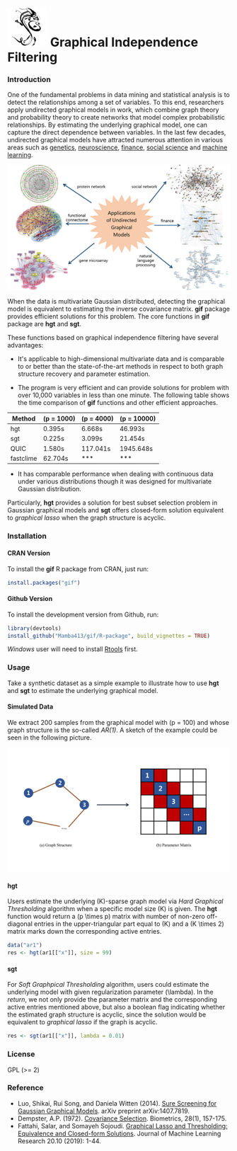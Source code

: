 <img src="./vignettes/sc2s2.jpg" width="90"> Graphical Independence Filtering
=====================

### Introduction
One of the fundamental problems in data mining and statistical analysis is to detect the relationships among a set of variables. To this end, researchers apply undirected graphical models in work, which combine graph theory and probability theory to create networks that model complex probabilistic relationships. By estimating the underlying graphical model, one can capture the direct dependence between variables. In the last few decades, undirected graphical models have attracted numerous attention in various areas such as [genetics](https://www.e-ceo.org/journal/Figure.php?xn=ceo-8-345.xml&id=F2-ceo-8-345&number=394&p_name=1044_394), [neuroscience](http://blog.myesr.org/mri-reveals-the-human-connectome/), [finance](https://networkdatascience.ceu.edu/article/2017-03-13/shock-propagation-and-regulation-interacting-economic-networks), [social science](https://www.sciencedirect.com/topics/computer-science/social-network-analysis) and [machine learning](http://clockworkchaos.com/project7/?q=taxonomy/term/8).

<img src="./vignettes/application.png" width="800">

When the data is multivariate Gaussian distributed, detecting the graphical model is equivalent to estimating the inverse covariance matrix. **gif** package provides efficient solutions for this problem. The core functions in **gif** package are **hgt** and **sgt**.

These functions based on graphical independence filtering have several advantages:

- It's applicable to high-dimensional multivariate data and is comparable to or better than the state-of-the-art methods in respect to both graph structure recovery and parameter estimation.

- The program is very efficient and can provide solutions for problem with over 10,000 variables in less than one minute. The following table shows the time comparison of **gif** functions and other efficient approaches. 

| Method  | \(p = 1000\) | \(p = 4000\) | \(p = 10000\) | 
| ------  | ------------ | ------------ | ------------- | 
|  hgt    | 0.395s       | 6.668s       | 46.993s       | 
|  sgt    | 0.225s       | 3.099s       | 21.454s       | 
|  QUIC   | 1.580s       | 117.041s     | 1945.648s     | 
|fastclime| 62.704s      | ***          | ***           | 

- It has comparable performance when dealing with continuous data under various distributions though it was designed for multivariate Gaussian distribution.

Particularly, **hgt** provides a solution for best subset selection problem in Gaussian graphical models and **sgt** offers closed-form solution equivalent to *graphical lasso* when the graph structure is acyclic.

### Installation
#### CRAN Version
To install the **gif** R package from CRAN, just run:

```r
install.packages("gif")
```

#### Github Version
To install the development version from Github, run:
```r
library(devtools)
install_github("Mamba413/gif/R-package", build_vignettes = TRUE)
```
*Windows* user will need to install [Rtools](https://cran.r-project.org/bin/windows/Rtools/) first.       

### Usage
Take a synthetic dataset as a simple example to illustrate how to use **hgt** and **sgt** to estimate the underlying graphical model.

#### Simulated Data
We extract 200 samples from the graphical model with \(p = 100\) and whose graph structure is the so-called *AR(1)*. A sketch of the example could be seen in the following picture.

<img src="./vignettes/example.png" width="500"> 

#### **hgt**
Users estimate the underlying \(K\)-sparse graph model via  *Hard Graphical Thresholding* algorithm when a specific model size \(K\) is given. The **hgt** function would return a \(p \times p\) matrix with number of non-zero off-diagonal entries in the upper-triangular part equal to \(K\) and a \(K \times 2\) matrix marks down the corresponding active entries.

```r
data("ar1")
res <- hgt(ar1[["x"]], size = 99)
```

#### **sgt**
For *Soft Graphpical Thresholding* algorithm, users could estimate the underlying model with given regularization parameter \(\lambda\). In the *return*, we not only provide the parameter matrix and the corresponding active entries mentioned above, but also a boolean flag indicating whether the estimated graph structure is acyclic, since the solution would be equivalent to *graphical lasso* if the graph is acyclic.

```r
res <- sgt(ar1[["x"]], lambda = 0.01)
```

### License
GPL (>= 2)

### Reference
- Luo, Shikai, Rui Song, and Daniela Witten (2014). [Sure Screening for Gaussian Graphical Models](https://arxiv.org/abs/1407.7819). arXiv preprint arXiv:1407.7819. 
- Dempster, A.P. (1972). [Covariance Selection](https://www.jstor.org/stable/2528966). Biometrics, 28(1), 157-175. 
- Fattahi, Salar, and Somayeh Sojoudi. [Graphical Lasso and Thresholding: Equivalence and Closed-form Solutions](http://jmlr.org/papers/v20/17-501.html). Journal of Machine Learning Research 20.10 (2019): 1-44. 
